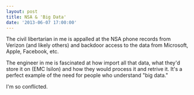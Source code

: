 ```yaml
---
layout: post
title: NSA & 'Big Data'
date: '2013-06-07 17:00:00'
---
```


The civil libertarian in me is appalled at the NSA phone records from Verizon (and likely others) and backdoor access to the data from Microsoft, Apple, Facebook, etc.

The engineer in me is fascinated at how import all that data, what they'd store it on (EMC Isilon) and how they would process it and retrive it. It's a perfect example of the need for people who understand "big data."

I'm so conflicted.